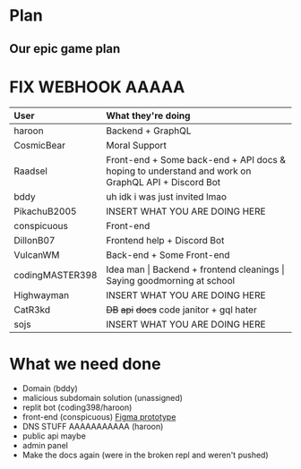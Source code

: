 # Plan
Our epic game plan
---------

# FIX WEBHOOK AAAAA

| User | What they're doing |
|:-|:-|
| haroon | Backend + GraphQL |
| CosmicBear | Moral Support | <!--lmao -->
| Raadsel | Front-end + Some back-end + API docs & hoping to understand and work on GraphQL API + Discord Bot<!-- I give better moral support then CosmicBear!!1!--> |
| bddy | uh idk i was just invited lmao | <!--domain stuff? -->
| PikachuB2005 | INSERT WHAT YOU ARE DOING HERE <!--obviously graphql -cosmic --> | <!-- haroon is doing graphql, idk if I can help with this ;-; -->
| conspicuous | Front-end |
| DillonB07 | Frontend help + Discord Bot |
| VulcanWM | Back-end + Some Front-end |
| codingMASTER398 | Idea man \| Backend + frontend cleanings \| Saying goodmorning at school |
| Highwayman | INSERT WHAT YOU ARE DOING HERE |
| CatR3kd | ~~DB~~ ~~api~~ ~~docs~~ code janitor + gql hater | <!-- just more cooler B) --> 
| sojs | INSERT WHAT YOU ARE DOING HERE |

# What we need done
- Domain (bddy) <!-- Ayy bddy -->
- malicious subdomain solution (unassigned) <!-- manual approval? I would use a discord bot + server for that, but nonmanual is preferable -->  <!-- If it's a trending Repl, why not do it automatically? -->
- replit bot (coding398/haroon)
- front-end (conspicuous) [Figma prototype](https://www.figma.com/file/MZWlrNJagX0AwV6VkccTO1/repls.best) <!--Maybe that it shows random repls with  a subdomain on the hompage-->
- DNS STUFF AAAAAAAAAAA (haroon) <!-- should we use cloudflare? i have more experience with that - If you have more experience with that thats great!--> 
- public api maybe <!--For what then? See when someone got a domain?-->
- admin panel
- Make the docs again (were in the broken repl and weren't pushed)